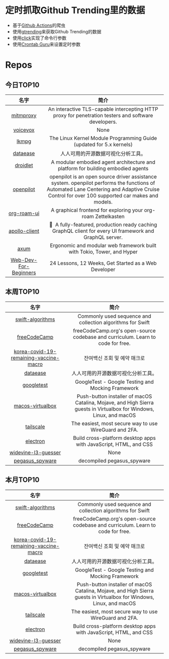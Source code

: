 # 定时抓取Github Trending里的数据
* 基于[Github Actions](https://docs.github.com/en/actions)的爬虫
* 使用[gtrending](https://github.com/hedythedev/gtrending)来获取Github Trending的数据
* 使用[click](https://github.com/pallets/click)实现了命令行参数
* 使用[Crontab Guru](https://crontab.guru/)来设置定时参数

# Repos
## 今日TOP10 
<!-- START OF DAILY_TOP10_REPOS -->
| 名字 | 简介 |
| :----: | :----: |
| [mitmproxy](https://github.com/mitmproxy/mitmproxy) | An interactive TLS-capable intercepting HTTP proxy for penetration testers and software developers. |
| [voicevox](https://github.com/Hiroshiba/voicevox) | None |
| [lkmpg](https://github.com/sysprog21/lkmpg) | The Linux Kernel Module Programming Guide (updated for 5.x kernels) |
| [dataease](https://github.com/dataease/dataease) | 人人可用的开源数据可视化分析工具。 |
| [droidlet](https://github.com/facebookresearch/droidlet) | A modular embodied agent architecture and platform for building embodied agents |
| [openpilot](https://github.com/commaai/openpilot) | openpilot is an open source driver assistance system. openpilot performs the functions of Automated Lane Centering and Adaptive Cruise Control for over 100 supported car makes and models. |
| [org-roam-ui](https://github.com/org-roam/org-roam-ui) | A graphical frontend for exploring your org-roam Zettelkasten |
| [apollo-client](https://github.com/apollographql/apollo-client) | 🚀  A fully-featured, production ready caching GraphQL client for every UI framework and GraphQL server. |
| [axum](https://github.com/tokio-rs/axum) | Ergonomic and modular web framework built with Tokio, Tower, and Hyper |
| [Web-Dev-For-Beginners](https://github.com/microsoft/Web-Dev-For-Beginners) | 24 Lessons, 12 Weeks, Get Started as a Web Developer |
<!-- END OF DAILY_TOP10_REPOS -->

## 本周TOP10
<!-- START OF WEEKLY_TOP10_REPOS -->
| 名字 | 简介 |
| :----: | :----: |
| [swift-algorithms](https://github.com/apple/swift-algorithms) | Commonly used sequence and collection algorithms for Swift |
| [freeCodeCamp](https://github.com/freeCodeCamp/freeCodeCamp) | freeCodeCamp.org's open-source codebase and curriculum. Learn to code for free. |
| [korea-covid-19-remaining-vaccine-macro](https://github.com/SJang1/korea-covid-19-remaining-vaccine-macro) | 잔여백신 조회 및 예약 매크로 |
| [dataease](https://github.com/dataease/dataease) | 人人可用的开源数据可视化分析工具。 |
| [googletest](https://github.com/google/googletest) | GoogleTest - Google Testing and Mocking Framework |
| [macos-virtualbox](https://github.com/myspaghetti/macos-virtualbox) | Push-button installer of macOS Catalina, Mojave, and High Sierra guests in Virtualbox for Windows, Linux, and macOS |
| [tailscale](https://github.com/tailscale/tailscale) | The easiest, most secure way to use WireGuard and 2FA. |
| [electron](https://github.com/electron/electron) | Build cross-platform desktop apps with JavaScript, HTML, and CSS |
| [widevine-l3-guesser](https://github.com/Satsuoni/widevine-l3-guesser) | None |
| [pegasus_spyware](https://github.com/jonathandata1/pegasus_spyware) | decompiled pegasus_spyware |
<!-- END OF WEEKLY_TOP10_REPOS -->

## 本月TOP10
<!-- START OF MONTHLY_TOP10_REPOS -->
| 名字 | 简介 |
| :----: | :----: |
| [swift-algorithms](https://github.com/apple/swift-algorithms) | Commonly used sequence and collection algorithms for Swift |
| [freeCodeCamp](https://github.com/freeCodeCamp/freeCodeCamp) | freeCodeCamp.org's open-source codebase and curriculum. Learn to code for free. |
| [korea-covid-19-remaining-vaccine-macro](https://github.com/SJang1/korea-covid-19-remaining-vaccine-macro) | 잔여백신 조회 및 예약 매크로 |
| [dataease](https://github.com/dataease/dataease) | 人人可用的开源数据可视化分析工具。 |
| [googletest](https://github.com/google/googletest) | GoogleTest - Google Testing and Mocking Framework |
| [macos-virtualbox](https://github.com/myspaghetti/macos-virtualbox) | Push-button installer of macOS Catalina, Mojave, and High Sierra guests in Virtualbox for Windows, Linux, and macOS |
| [tailscale](https://github.com/tailscale/tailscale) | The easiest, most secure way to use WireGuard and 2FA. |
| [electron](https://github.com/electron/electron) | Build cross-platform desktop apps with JavaScript, HTML, and CSS |
| [widevine-l3-guesser](https://github.com/Satsuoni/widevine-l3-guesser) | None |
| [pegasus_spyware](https://github.com/jonathandata1/pegasus_spyware) | decompiled pegasus_spyware |
<!-- END OF MONTHLY_TOP10_REPOS -->
